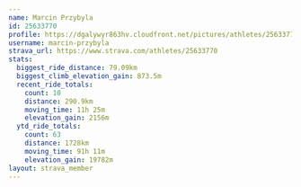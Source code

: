 ```yaml
---
name: Marcin Przybyla
id: 25633770
profile: https://dgalywyr863hv.cloudfront.net/pictures/athletes/25633770/12947173/2/large.jpg
username: marcin-przybyla
strava_url: https://www.strava.com/athletes/25633770
stats:
  biggest_ride_distance: 79.09km
  biggest_climb_elevation_gain: 873.5m
  recent_ride_totals:
    count: 10
    distance: 290.9km
    moving_time: 11h 25m
    elevation_gain: 2156m
  ytd_ride_totals:
    count: 63
    distance: 1728km
    moving_time: 91h 11m
    elevation_gain: 19782m
layout: strava_member
--- 
```

